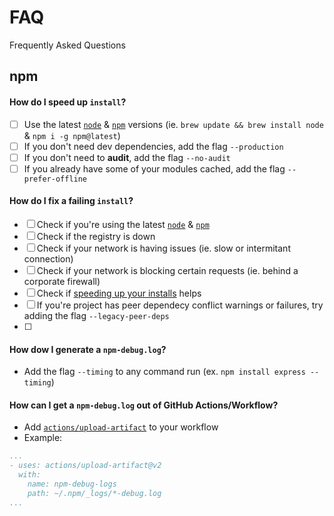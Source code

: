 # FAQ
Frequently Asked Questions

## npm 

#### How do I speed up `install`?

- [ ] Use the latest [`node`]() & [`npm`]() versions (ie. `brew update && brew install node` & `npm i -g npm@latest`)
- [ ] If you don't need dev dependencies, add the flag `--production`
- [ ] If you don't need to **audit**, add the flag `--no-audit`
- [ ] If you already have some of your modules cached, add the flag `--prefer-offline`

#### How do I fix a failing `install`?

- [ ] Check if you're using the latest [`node`]() & [`npm`]()
- [ ] Check if the registry is down
- [ ] Check if your network is having issues (ie. slow or intermitant connection)
- [ ] Check if your network is blocking certain requests (ie. behind a corporate firewall)
- [ ] Check if [speeding up your installs]() helps
- [ ] If you're project has peer dependecy conflict warnings or failures, try adding the flag `--legacy-peer-deps`
- [ ] 

#### How dow I generate a `npm-debug.log`?

- Add the flag `--timing` to any command run (ex. `npm install express --timing`)

#### How can I get a `npm-debug.log` out of GitHub Actions/Workflow?

- Add [`actions/upload-artifact`](https://github.com/actions/upload-artifact) to your workflow
- Example:
```yaml
...
- uses: actions/upload-artifact@v2
  with:
    name: npm-debug-logs
    path: ~/.npm/_logs/*-debug.log
...
```
